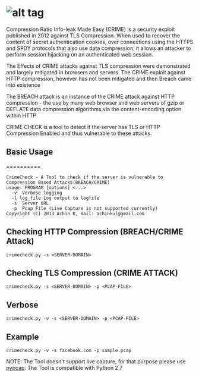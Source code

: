 ![alt tag](https://raw.github.com/achinkulshrestha/CrimeCheck/master/img/crimecheck.png)
==========

Compression Ratio Info-leak Made Easy (CRIME) is a security exploit published in 2012 against TLS Compression. When used to recover the content of secret authentication cookies, over connections using the HTTPS and SPDY protocols that also use data compression, it allows an attacker to perform session hijacking on an authenticated web session. 

The Effects of CRIME attacks against TLS compression were demonstrated and largely mitigated in browsers and servers. The CRIME exploit against HTTP compression, however has not been mitigated and then Breach came into existence

The BREACH attack is an instance of the CRIME attack against HTTP compression - the use by many web browser and web servers of gzip or DEFLATE data compression algorithms via the content-encoding option within HTTP

CRIME CHECK is a tool to detect if the server has TLS or HTTP Compression Enabled and thus vulnerable to these attacks. 

## Basic Usage
==========
```
CrimeCheck - A Tool to check if the server is vulnerable to Compression Based Attacks(BREACH/CRIME)
usage: PROGRAM [options] <...>
  -v  Verbose logging
  -l log_file Log output to logfile
  -s  Server URL
  -p  Pcap File (Live Capture is not supported currently) 
Copyright (C) 2013 Achin K, mail: achinkul@gmail.com
```

## Checking HTTP Compression (BREACH/CRIME Attack)
`crimecheck.py -s <SERVER-DOMAIN>`

## Checking TLS Compression (CRIME ATTACK)
`crimecheck.py -s <SERVER-DOMAIN> -p <PCAP-FILE>`

## Verbose
`crimecheck.py -v -s <SERVER-DOMAIN> -p <PCAP-FILE>`

## Example
`crimecheck.py -v -s facebook.com -p sample.pcap`

NOTE: The Tool doesn't support live capture, for that purpose please use [pypcap](https://code.google.com/p/pypcap/). The Tool is compatible with Python 2.7





  
                                                                                                           

